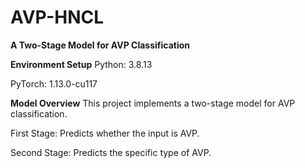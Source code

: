 # AVP-HNCL

**A Two-Stage Model for AVP Classification**

**Environment Setup**
Python: 3.8.13  

PyTorch: 1.13.0-cu117

**Model Overview**
This project implements a two-stage model for AVP classification.

First Stage: Predicts whether the input is AVP.  

Second Stage: Predicts the specific type of AVP.

